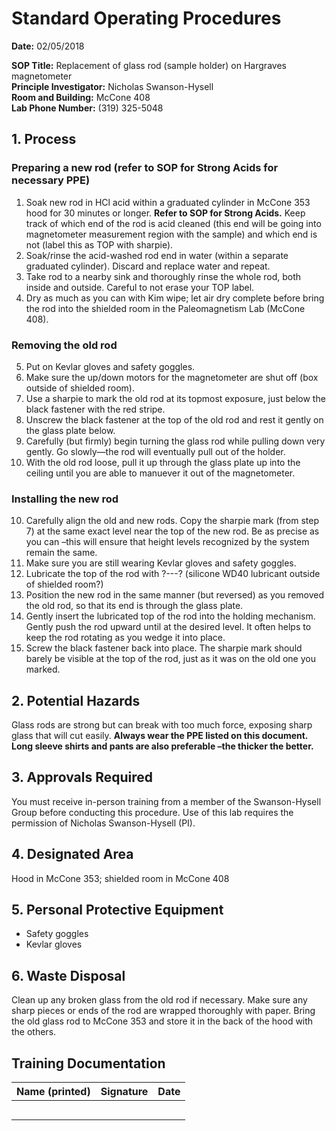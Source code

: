 # Standard Operating Procedures
**Date:** 02/05/2018

**SOP Title:** Replacement of glass rod (sample holder) on Hargraves magnetometer  
**Principle Investigator:** Nicholas Swanson-Hysell  
**Room and Building:** McCone 408  
**Lab Phone Number:** (319) 325-5048

## 1. Process
### Preparing a new rod (**refer to SOP for Strong Acids for necessary PPE**)
1. Soak new rod in HCl acid within a graduated cylinder in McCone 353 hood for 30 minutes or longer. **Refer to SOP for Strong Acids.** Keep track of which
end of the rod is acid cleaned (this end will be going into magnetometer measurement region with the sample)
and which end is not (label this as TOP with sharpie).
2. Soak/rinse the acid-washed rod end in water (within a separate graduated cylinder). Discard and replace water and repeat.
3. Take rod to a nearby sink and thoroughly rinse the whole rod, both inside and outside. Careful to not erase your TOP label.
4. Dry as much as you can with Kim wipe; let air dry complete before bring the rod into the shielded room in the Paleomagnetism Lab (McCone 408).
### Removing the old rod
5. Put on Kevlar gloves and safety goggles.
6. Make sure the up/down motors for the magnetometer are shut off (box outside of shielded room).
7. Use a sharpie to mark the old rod at its topmost exposure, just below the black fastener with the red stripe.
7. Unscrew the black fastener at the top of the old rod and rest it gently on the glass plate below.
8. Carefully (but firmly) begin turning the glass rod while pulling down very gently. Go slowly—the rod will eventually pull out of the holder.
9. With the old rod loose, pull it up through the glass plate up into the ceiling until you are able to manuever it out of the magnetometer.
### Installing the new rod
10. Carefully align the old and new rods. Copy the sharpie mark (from step 7) at the same exact level near the top of the new rod. Be as precise as you can
–this will ensure that height levels recognized by the system remain the same.
10. Make sure you are still wearing Kevlar gloves and safety goggles.
11. Lubricate the top of the rod with ?---? (silicone WD40 lubricant outside of shielded room?)
11. Position the new rod in the same manner (but reversed) as you removed the old rod, so that its end is through the glass plate.
12. Gently insert the lubricated top of the rod into the holding mechanism. Gently push the rod upward until at the desired level. It often helps to keep the rod rotating as you wedge it into place.
13. Screw the black fastener back into place. The sharpie mark should barely be visible at the top of the rod, just as it was on the old one you marked.

## 2. Potential Hazards
Glass rods are strong but can break with too much force, exposing sharp glass that will cut easily. **Always wear the PPE listed on this document. Long sleeve shirts and pants are also preferable
–the thicker the better.**

## 3. Approvals Required
You must receive in-person training from a member of the Swanson-Hysell Group before conducting this procedure. Use of this lab requires the permission of Nicholas Swanson-Hysell (PI).

## 4. Designated Area
Hood in McCone 353; shielded room in McCone 408

## 5. Personal Protective Equipment
* Safety goggles
* Kevlar gloves

## 6. Waste Disposal
Clean up any broken glass from the old rod if necessary. Make sure any sharp pieces or ends of the rod are wrapped thoroughly with paper. Bring the old glass rod to McCone 353 and store it in the back of the hood with the others.

## Training Documentation
| Name (printed) | Signature | Date |
|------------|----------|----------|
|            |          |          |
|            |          |          |
|            |          |          |
|            |          |          |
|            |          |          ||
